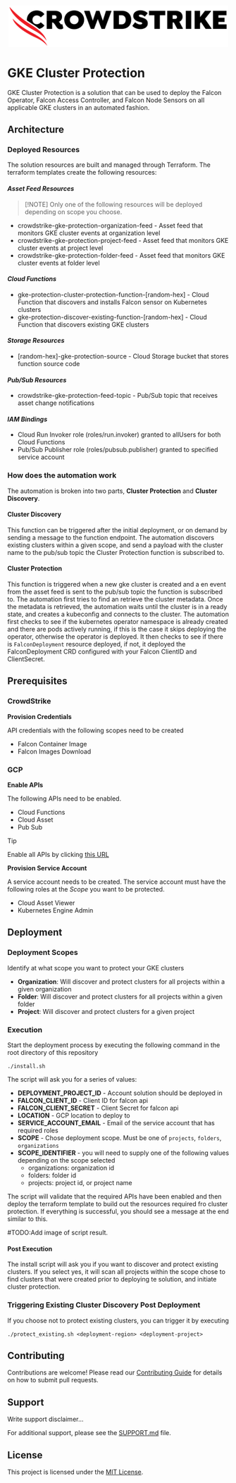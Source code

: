 <p align="center">
   <img src="https://raw.githubusercontent.com/CrowdStrike/falconpy/main/docs/asset/cs-logo.png" alt="CrowdStrike logo" width="500"/>
</p>

# GKE Cluster Protection

GKE Cluster Protection is a solution that can be used to deploy the Falcon Operator, Falcon Access Controller, and Falcon Node Sensors on all applicable GKE clusters in an automated fashion.

## Architecture

### Deployed Resources

The solution resources are built and managed through Terraform. The terraform templates create the following resources:

#### _Asset Feed Resources_
>
> [!NOTE]
> Only one of the following resources will be deployed depending on scope you choose.

- crowdstrike-gke-protection-organization-feed - Asset feed that monitors GKE cluster events at organization level
- crowdstrike-gke-protection-project-feed - Asset feed that monitors GKE cluster events at project level
- crowdstrike-gke-protection-folder-feed - Asset feed that monitors GKE cluster events at folder level

#### _Cloud Functions_

- gke-protection-cluster-protection-function-[random-hex] - Cloud Function that discovers and installs Falcon sensor on Kubernetes clusters
- gke-protection-discover-existing-function-[random-hex] - Cloud Function that discovers existing GKE clusters

#### _Storage Resources_

- [random-hex]-gke-protection-source - Cloud Storage bucket that stores function source code

#### _Pub/Sub Resources_

- crowdstrike-gke-protection-feed-topic - Pub/Sub topic that receives asset change notifications

#### _IAM Bindings_

- Cloud Run Invoker role (roles/run.invoker) granted to allUsers for both Cloud Functions
- Pub/Sub Publisher role (roles/pubsub.publisher) granted to specified service account

### How does the automation work

The automation is broken into two parts, **Cluster Protection** and **Cluster Discovery**.

#### Cluster Discovery

This function can be triggered after the initial deployment, or on demand by sending a message to the function endpoint. The automation discovers existing clusters within a given scope, and send a payload with the cluster name to the pub/sub topic the Cluster Protection function is subscribed to.

#### Cluster Protection

This function is triggered when a new gke cluster is created and a en event from the asset feed is sent to the pub/sub topic the function is subscribed to.
The automation first tries to find an retrieve the cluster metadata. Once the metadata is retrieved, the automation waits until the cluster is in a ready state, and creates a kubeconfig and connects to the cluster. The automation first checks to see if the kubernetes operator namespace is already created and there are pods actively running, if this is the case it skips deploying the operator, otherwise the operator is deployed. It then checks to see if there is `FalconDeployment` resource deployed, if not, it deployed the FalconDeployment CRD configured with your Falcon ClientID and ClientSecret.

## Prerequisites

### CrowdStrike

**Provision Credentials**

API credentials with the following scopes need to be created

- Falcon Container Image
- Falcon Images Download

### GCP

**Enable APIs**

The following APIs need to be enabled.

- Cloud Functions
- Cloud Asset
- Pub Sub

> [!Tip]
> Enable all APIs by clicking [this URL](https://console.cloud.google.com/apis/enableflow?apiid=cloudfunctions.googleapis.com,pubsub.googleapis.com,cloudasset.googleapis.com&redirect=https:%2F%2Fcloud.google.com)

**Provision Service Account**

A service account needs to be created. The service account must have the following roles at the _Scope_ you want to be protected.

- Cloud Asset Viewer
- Kubernetes Engine Admin

## Deployment

### Deployment Scopes

Identify at what scope you want to protect your GKE clusters

- **Organization**: Will discover and protect clusters for all projects within a given organization
- **Folder**: Will discover and protect clusters for all projects within a given folder
- **Project**: Will discover and protect clusters for a given project

### Execution

Start the deployment process by executing the following command in the root directory of this repository

```shell
./install.sh
```

The script will ask you for a series of values:

- **DEPLOYMENT_PROJECT_ID** - Account solution should be deployed in
- **FALCON_CLIENT_ID** - Client ID for falcon api
- **FALCON_CLIENT_SECRET** - Client Secret for falcon api
- **LOCATION** - GCP location to deploy to
- **SERVICE_ACCOUNT_EMAIL** - Email of the service account that has required roles
- **SCOPE** - Chose deployment scope. Must be one of `projects`, `folders`, `organizations`
- **SCOPE_IDENTIFIER** - you will need to supply one of the following values depending on the scope selected
  - organizations: organization id
  - folders: folder id
  - projects: project id, or project name

The script will validate that the required APIs have been enabled and then deploy the terraform template to build out the resources required fro cluster protection. If everything is successful, you should see a message at the end similar to this.

\#TODO:Add image of script result.

#### Post Execution

The install script will ask you if you want to discover and protect existing clusters. If you select yes, it will scan all projects within the scope chose to find clusters that were created prior to deploying te solution, and initiate cluster protection.

### Triggering Existing Cluster Discovery Post Deployment

If you choose not to protect existing clusters, you can trigger it by executing

```shell
./protect_existing.sh <deployment-region> <deployment-project>
```

## Contributing

Contributions are welcome! Please read our [Contributing Guide](CONTRIBUTING.md) for details on how to submit pull requests.

## Support

Write support disclaimer...

For additional support, please see the [SUPPORT.md](SUPPORT.md) file.

## License

This project is licensed under the [MIT License](LICENSE).
